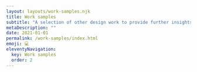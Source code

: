 ```yaml
---
layout: layouts/work-samples.njk
title: Work samples
subtitle: "A selection of other design work to provide further insights into my creativity and problem-solving skills."
metaDescription: ""
date: 2021-01-01
permalink: /work-samples/index.html
emoji: 💻
eleventyNavigation:
  key: Work samples
  order: 2
---
```

